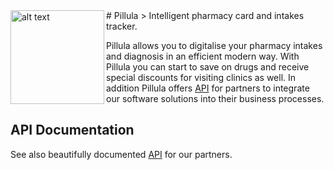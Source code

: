 <img align="left" width="150" height="150" alt="alt text" src="https://psv4.userapi.com/c848228/u200750608/docs/d10/1a38eab4fcfe/green.png?extra=4zPknNBlCGquOLHwt24U5iDh0KnL0StD9kZ52qziQGOT6AsISJT7gFj9E9zvFwYlWKtfaCD8CYdFi7Z4CE3XbuGxJraAGmnPjh__4O63NGjq1OTquBs5pWuxnxG97trAd35J2KBxIx3Awq2Aa6_A9zzesLk">
# Pillula
> Intelligent pharmacy card and intakes tracker.  

Pillula allows you to digitalise your pharmacy intakes and diagnosis in an efficient modern way. With Pillula you can start to save on drugs and receive special discounts for visiting clinics as well. In addition Pillula offers [API](https://documenter.getpostman.com/view/5101760/RzZ1r3Jn) for partners to integrate our software solutions into their business processes.

## API Documentation
See also beautifully documented [API](https://documenter.getpostman.com/view/5101760/RzZ1r3Jn) for our partners.
